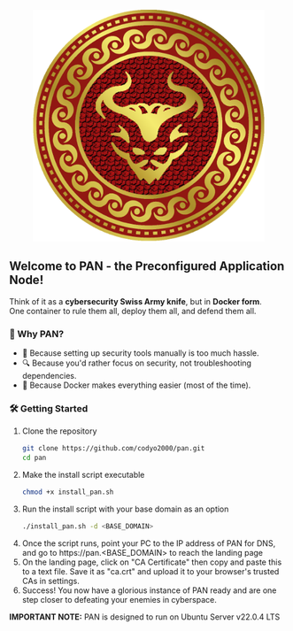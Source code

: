 <p align="center">
<img src="PAN.png" alt="drawing" width="420"/>
</p>

## Welcome to PAN - the Preconfigured Application Node!
Think of it as a **cybersecurity Swiss Army knife**, but in **Docker form**.  
One container to rule them all, deploy them all, and defend them all.  

### 🚀 Why PAN?  
- 🔧 Because setting up security tools manually is too much hassle.  
- 🔍 Because you'd rather focus on security, not troubleshooting dependencies.
- 🐳 Because Docker makes everything easier (most of the time).  

### 🛠 Getting Started  
1. Clone the repository  
   ```sh
   git clone https://github.com/codyo2000/pan.git
   cd pan
   ```
2. Make the install script executable
   ```sh
   chmod +x install_pan.sh
   ```
3. Run the install script with your base domain as an option
   ```sh
   ./install_pan.sh -d <BASE_DOMAIN>
   ```
4. Once the script runs, point your PC to the IP address of PAN for DNS, and go to https://pan.<BASE_DOMAIN> to reach the landing page
5. On the landing page, click on "CA Certificate" then copy and paste this to a text file. Save it as "ca.crt" and upload it to your browser's trusted CAs in settings.
6. Success! You now have a glorious instance of PAN ready and are one step closer to defeating your enemies in cyberspace.

**IMPORTANT NOTE:** PAN is designed to run on Ubuntu Server v22.0.4 LTS